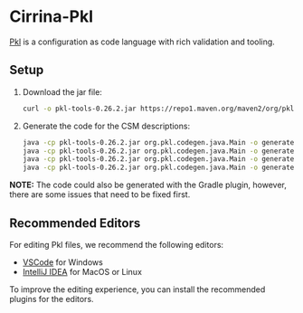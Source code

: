 # Cirrina-Pkl

[Pkl](https://pkl-lang.org/) is a configuration as code language with rich validation and tooling.

## Setup

1. Download the jar file:
    ```bash
    curl -o pkl-tools-0.26.2.jar https://repo1.maven.org/maven2/org/pkl-lang/pkl-tools/0.26.2/pkl-tools-0.26.2.jar
    ```

2. Generate the code for the CSM descriptions:
    ```bash
    java -cp pkl-tools-0.26.2.jar org.pkl.codegen.java.Main -o generated/ descriptions/CollaborativeStateMachineDescription.pkl --generate-getters --generate-javadoc
    java -cp pkl-tools-0.26.2.jar org.pkl.codegen.java.Main -o generated/ .\descriptions\JobDescription.pkl --generate-getters --generate-javadoc
    java -cp pkl-tools-0.26.2.jar org.pkl.codegen.java.Main -o generated/ .\descriptions\ServiceImplementationDescription.pkl --generate-getters --generate-javadoc
    java -cp pkl-tools-0.26.2.jar org.pkl.codegen.java.Main -o generated/ .\descriptions\HttpServiceImplementationDescription.pkl --generate-getters --generate-javadoc
    ```

**NOTE:** The code could also be generated with the Gradle plugin, however, there are some issues that need to be fixed first.

## Recommended Editors

For editing Pkl files, we recommend the following editors:

- [VSCode](https://code.visualstudio.com/) for Windows
- [IntelliJ IDEA](https://www.jetbrains.com/idea/) for MacOS or Linux

To improve the editing experience, you can install the recommended plugins for the editors.

